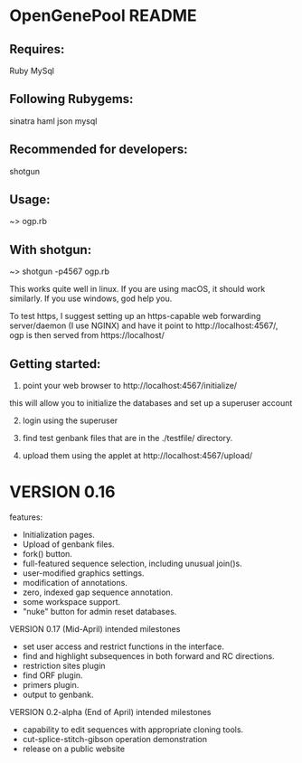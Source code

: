 OpenGenePool README
===================

Requires:
---------

Ruby
MySql

Following Rubygems:
-------------------

sinatra
haml
json
mysql

Recommended for developers:
---------------------------

shotgun

Usage:
------

~>  ogp.rb

With shotgun:
-------------

~> shotgun -p4567 ogp.rb

This works quite well in linux.  If you are using macOS, it should work similarly.  If you use
windows, god help you.

To test https, I suggest setting up an https-capable web forwarding server/daemon (I use NGINX)
and have it point to http://localhost:4567/, ogp is then served from https://localhost/

Getting started:
----------------

1) point your web browser to http://localhost:4567/initialize/

this will allow you to initialize the databases and set up a superuser account

2) login using the superuser

3) find test genbank files that are in the ./testfile/ directory.

4) upload them using the applet at http://localhost:4567/upload/


VERSION 0.16
============

features:
*	Initialization pages.
*	Upload of genbank files.
*	fork() button.
*	full-featured sequence selection, including unusual join()s.
*	user-modified graphics settings.
*	modification of annotations.
*	zero, indexed gap sequence annotation.
*	some workspace support.
*	"nuke" button for admin reset databases.

VERSION 0.17 (Mid-April) intended milestones
*	set user access and restrict functions in the interface.
*	find and highlight subsequences in both forward and RC directions.
*	restriction sites plugin
*	find ORF plugin.
*	primers plugin.
*	output to genbank.

VERSION 0.2-alpha (End of April) intended milestones
*	capability to edit sequences with appropriate cloning tools.
*	cut-splice-stitch-gibson operation demonstration
*	release on a public website
  
